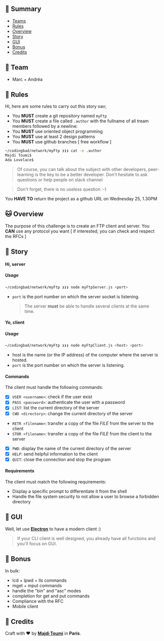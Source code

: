 ## <a name='TOC'>🐼 Summary</a>

- [Teams](#teams)
- [Rules](#rules)
- [Overview](#overview)
- [Story](#story)
- [GUI](#gui)
- [Bonus](#bonus)
- [Credits](#credits)

## <a name='teams'>🙈 Team</a>
- Marc + Andréa

## <a name='overview'>🦊 Rules</a>

Hi, here are some rules to carry out this story oav;

- You **MUST** create a git repository named `myFtp`
- You **MUST** create a file called `.author` with the fullname of all tream members followed by a newline:
- You **MUST** use oriented object programming
- You **MUST** use at least 2 design patterns
- You **MUST** use github branches [ free workflow ]

```sh
~/codingbad/network/myFtp ❯❯❯ cat -e .author
Majdi Toumi$
Ada Lovelace$
```

> Of course, you can talk about the subject with other developers, peer-learning is
> the key to be a better developer. Don't hesitate to ask questions or help people on
> slack channel

> Don't forget, there is no useless question :-)

You **HAVE TO** return the project as a github URL on Wednesday 25, 1.30PM

## <a name='overview'>🐱 Overview</a>

The purpose of this challenge is to create an FTP client and server.
You **CAN** use any protocol you want [ if interested, you can check and respect the RFCs ]

## <a name='story'>🐨 Story</a>

#### Hi, server

##### Usage

```sh
~/codingbad/network/myFtp ❯❯❯ node myFtpServer.js <port>
```

- `port` is the port number on which the server socket is listening.
  > The server **must** be able to handle several clients at the same time.

#### Yo, client

##### Usage

```sh
~/codingbad/network/myFtp ❯❯❯ node myFtpClient.js <host> <port>
```

- host is the name (or the IP address) of the computer where the server is hosted.
- `port` is the port number on which the server is listening.

#### Commands

The client must handle the following commands:
- [X] `USER <username>`: check if the user exist
- [X] `PASS <password>`: authenticate the user with a password
- [X] `LIST`: list the current directory of the server
- [X] `CWD <directory>`: change the current directory of the server
- `RETR <filename>`: transfer a copy of the file _FILE_ from the server to the client
- `STOR <filename>`: transfer a copy of the file _FILE_ from the client to the server
- [X] `PWD`: display the name of the current directory of the server
- [X] `HELP`: send helpful information to the client
- [X] `QUIT`: close the connection and stop the program

#### Requirements

The client must match the following requirements:

- Display a specific prompt to differentiate it from the shell
- Handle the file system security to not allow a user to browse a forbidden directory

## <a name='gui'>🦋 GUI</a>

Well, let use [**Electron**](https://electronjs.org) to have a modern client :)

> If your CLI client is well designed, you already have all functions and you'll focus on GUI.

## <a name='bonus'>🦄 Bonus</a>

In bulk:

- lcd + lpwd + lls commands
- mget + mput commands
- handle the "bin" and "asc" modes
- completion for get and put commands
- Compliance with the RFC
- Mobile client

## <a name='credits'>🦁 Credits</a>

Craft with :heart: by [**Majdi Toumi**](http://majdi.im) in **Paris**.